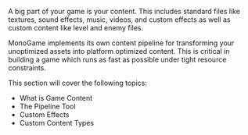 A big part of your game is your content.  This includes standard files like textures, sound effects, music, videos, and custom effects as well as custom content like level and enemy files.

MonoGame implements its own content pipeline for transforming your unoptimized assets into platform optimized content.  This is critical in building a game which runs as fast as possible under tight resource constraints.

This section will cover the following topics:

 - What is Game Content
 - The Pipeline Tool
 - Custom Effects
 - Custom Content Types
 

